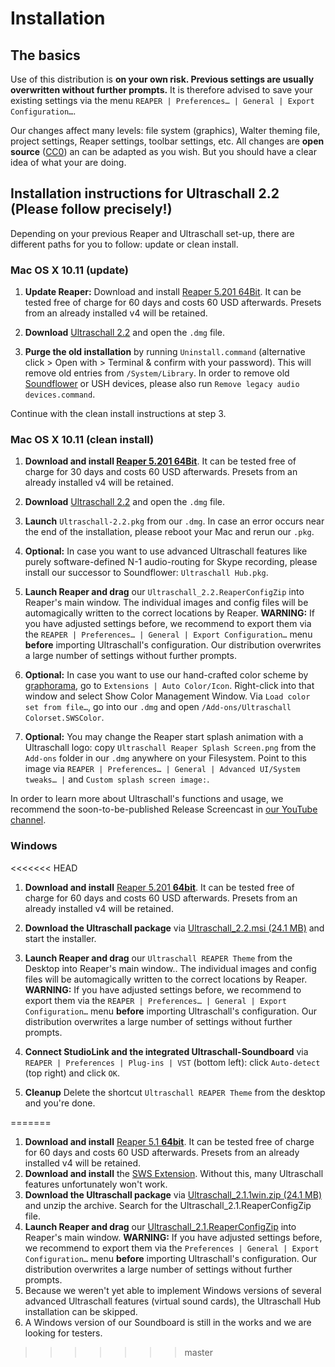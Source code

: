 # Installation

## The basics

Use of this distribution is **on your own risk. Previous settings are usually overwritten without further prompts.** It is therefore advised to save your existing settings via the menu `REAPER | Preferences… | General | Export Configuration…`.

Our changes affect many levels: file system (graphics), Walter theming file, project settings, Reaper settings, toolbar settings, etc. All changes are **open source** ([CC0](https://creativecommons.org/about/cc0)) an can be adapted as you wish. But you should have a clear idea of what your are doing.

## Installation instructions for Ultraschall 2.2 (Please follow precisely!)

Depending on your previous Reaper and Ultraschall set-up, there are different paths for you to follow: update or clean install.

### Mac OS X 10.11 (update)

1. **Update Reaper:** Download and install [Reaper 5.201 64Bit](http://www.reaper.fm/download.php). It can be tested free of charge for 60 days and costs 60 USD afterwards. Presets from an already installed v4 will be retained.

2. **Download** [Ultraschall 2.2](http://url.ultraschall-podcast.de/us22) and open the `.dmg` file.

3. **Purge the old installation** by running `Uninstall.command` (alternative click > Open with > Terminal & confirm with your password). This will remove old entries from `/System/Library`. In order to remove old [Soundflower](https://rogueamoeba.com/freebies/soundflower/) or USH devices, please also run `Remove legacy audio devices.command`.

Continue with the clean install instructions at step 3.

### Mac OS X 10.11 (clean install)

1. **Download and install [Reaper 5.201 64Bit](http://www.reaper.fm/download.php)**. It can be tested free of charge for 30 days and costs 60 USD afterwards. Presets from an already installed v4 will be retained.

2. **Download** [Ultraschall 2.2](http://url.ultraschall-podcast.de/us22) and open the `.dmg` file.

3. **Launch** `Ultraschall-2.2.pkg` from our `.dmg`. In case an error occurs near the end of the installation, please reboot your Mac and rerun our `.pkg`.

4. **Optional:** In case you want to use advanced Ultraschall features like purely software-defined N-1 audio-routing for Skype recording, please install our successor to Soundflower: `Ultraschall Hub.pkg`.

5. **Launch Reaper and drag** our `Ultraschall_2.2.ReaperConfigZip` into Reaper's main window. The individual images and config files will be automagically written to the correct locations by Reaper. **WARNING:** If you have adjusted settings before, we recommend to export them via the `REAPER | Preferences… | General | Export Configuration…` menu **before** importing Ultraschall's configuration. Our distribution overwrites a large number of settings without further prompts.

6. **Optional:** In case you want to use our hand-crafted color scheme by [graphorama](https://sendegate.de/users/graphorama), go to `Extensions | Auto Color/Icon`. Right-click into that window and select Show Color Management Window. Via `Load color set from file…`, go into our `.dmg` and open `/Add-ons/Ultraschall Colorset.SWSColor`.

7. **Optional:** You may change the Reaper start splash animation with a Ultraschall logo: copy `Ultraschall Reaper Splash Screen.png` from the `Add-ons` folder in our `.dmg` anywhere on your Filesystem. Point to this image via `REAPER | Preferences… | General | Advanced UI/System tweaks… |` and `Custom splash screen image:`.

In order to learn more about Ultraschall's functions and usage, we recommend the soon-to-be-published Release Screencast in [our YouTube channel](https://www.youtube.com/playlist?list=PLrHlJxVCzpcUF8e0pbt60uSK26JNxbFzG).

### Windows

<<<<<<< HEAD
1. **Download and install** [Reaper 5.201 **64bit**](http://www.reaper.fm/download.php). It can be tested free of charge for 60 days and costs 60 USD afterwards. Presets from an already installed v4 will be retained.

2. **Download the Ultraschall package** via [Ultraschall_2.2.msi (24.1 MB)](http://url.ultraschall-podcast.de/us22win) and start the installer. 

3. **Launch Reaper and drag** our `Ultraschall REAPER Theme` from the Desktop into Reaper's main window.. The individual images and config files will be automagically written to the correct locations by Reaper. **WARNING:** If you have adjusted settings before, we recommend to export them via the `REAPER | Preferences… | General | Export Configuration…` menu **before** importing Ultraschall's configuration. Our distribution overwrites a large number of settings without further prompts.

4. **Connect StudioLink and the integrated Ultraschall-Soundboard** via `REAPER | Preferences | Plug-ins | VST` (bottom left): click `Auto-detect` (top right) and click `OK`.

5. **Cleanup** Delete the shortcut `Ultraschall REAPER Theme` from the desktop and you're done.

=======
1. **Download and install** [Reaper 5.1 **64bit**](http://www.reaper.fm/download.php). It can be tested free of charge for 60 days and costs 60 USD afterwards. Presets from an already installed v4 will be retained.
2. **Download and install** the [SWS Extension](http://www.sws-extension.org/). Without this, many Ultraschall features unfortunately won't work.
3. **Download the Ultraschall package** via [Ultraschall_2.1.1win.zip (24.1 MB)](http://url.ultraschall-podcast.de/us21win) and unzip the archive. Search for the  Ultraschall_2.1.ReaperConfigZip file.
4. **Launch Reaper and drag** our [Ultraschall_2.1.ReaperConfigZip](http://url.ultraschall-podcast.de/us21win) into Reaper's main window. **WARNING:** If you have adjusted settings before, we recommend to export them via the `Preferences | General | Export Configuration…` menu **before** importing Ultraschall's configuration. Our distribution overwrites a large number of settings without further prompts.
5. Because we weren't yet able to implement Windows versions of several advanced Ultraschall features (virtual sound cards), the Ultraschall Hub installation can be skipped.
6. A Windows version of our Soundboard is still in the works and we are looking for testers.
>>>>>>> master

